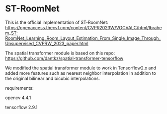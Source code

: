 # ST-RoomNet

This is the official implementation of ST-RoomNet: https://openaccess.thecvf.com/content/CVPR2023W/VOCVALC/html/Ibrahem_ST-RoomNet_Learning_Room_Layout_Estimation_From_Single_Image_Through_Unsupervised_CVPRW_2023_paper.html

The spatial transformer module is based on this repo: https://github.com/dantkz/spatial-transformer-tensorflow

We modified the spatial transformer module to work in Tensorflow2.x and added more features such as nearest neighbor interpolation in addition to the original bilinear and bicubic interpolations.

requirements:

opencv 4.4.1

tensorflow 2.9.1
